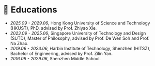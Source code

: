 
# 📖 Educations
- *2025.09 - 2029.06*, Hong Kong University of Science and Technology (HKUST), PhD, advised by Prof. Zhiyao Xie. 
- *2023.09 - 2025.06*, Singapore University of Technology and Design (SUTD), Master of Philosophy, advised by Prof. De Wen Soh and Prof. Na Zhao.
- *2019.09 - 2023.06*, Harbin Institute of Technology, Shenzhen (HITSZ), Bachelor of Engineering, advised by Prof. Zilin Yan.
- *2016.09 - 2029.06*, Shenzhen Middle School.


